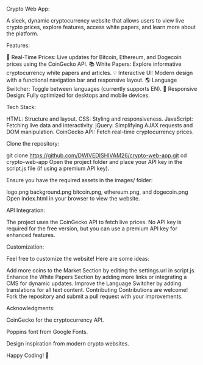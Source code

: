 Crypto Web App:

A sleek, dynamic cryptocurrency website that allows users to view live crypto prices, explore features, access white papers, and learn more about the platform.

Features:

🌟 Real-Time Prices: Live updates for Bitcoin, Ethereum, and Dogecoin prices using the CoinGecko API.
📚 White Papers: Explore informative cryptocurrency white papers and articles.
💡 Interactive UI: Modern design with a functional navigation bar and responsive layout.
🌎 Language Switcher: Toggle between languages (currently supports EN).
💼 Responsive Design: Fully optimized for desktops and mobile devices.

Tech Stack:

HTML: Structure and layout.
CSS: Styling and responsiveness.
JavaScript: Fetching live data and interactivity.
jQuery: Simplifying AJAX requests and DOM manipulation.
CoinGecko API: Fetch real-time cryptocurrency prices.

Clone the repository:

git clone https://github.com/DWIVEDISHIVAM26/crypto-web-app.git
cd crypto-web-app
Open the project folder and place your API key in the script.js file (if using a premium API key).

Ensure you have the required assets in the images/ folder:

logo.png
background.png
bitcoin.png, ethereum.png, and dogecoin.png
Open index.html in your browser to view the website.

API Integration:

The project uses the CoinGecko API to fetch live prices. No API key is required for the free version, but you can use a premium API key for enhanced features.

Customization:

Feel free to customize the website! Here are some ideas:

Add more coins to the Market Section by editing the settings.url in script.js.
Enhance the White Papers Section by adding more links or integrating a CMS for dynamic updates.
Improve the Language Switcher by adding translations for all text content.
Contributing
Contributions are welcome! Fork the repository and submit a pull request with your improvements.


Acknowledgments:

CoinGecko for the cryptocurrency API.

Poppins font from Google Fonts.

Design inspiration from modern crypto websites.

Happy Coding! 🚀
